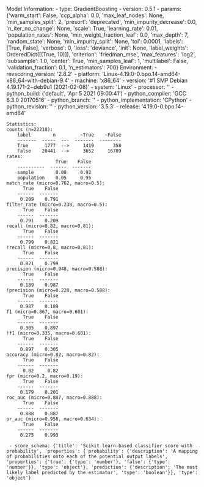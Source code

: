 Model Information:
	 - type: GradientBoosting
	 - version: 0.5.1
	 - params: {'warm_start': False, 'ccp_alpha': 0.0, 'max_leaf_nodes': None, 'min_samples_split': 2, 'presort': 'deprecated', 'min_impurity_decrease': 0.0, 'n_iter_no_change': None, 'scale': True, 'learning_rate': 0.01, 'population_rates': None, 'min_weight_fraction_leaf': 0.0, 'max_depth': 7, 'random_state': None, 'min_impurity_split': None, 'tol': 0.0001, 'labels': [True, False], 'verbose': 0, 'loss': 'deviance', 'init': None, 'label_weights': OrderedDict([(True, 10)]), 'criterion': 'friedman_mse', 'max_features': 'log2', 'subsample': 1.0, 'center': True, 'min_samples_leaf': 1, 'multilabel': False, 'validation_fraction': 0.1, 'n_estimators': 700}
	Environment:
	 - revscoring_version: '2.8.2'
	 - platform: 'Linux-4.19.0-0.bpo.14-amd64-x86_64-with-debian-9.4'
	 - machine: 'x86_64'
	 - version: '#1 SMP Debian 4.19.171-2~deb9u1 (2021-02-08)'
	 - system: 'Linux'
	 - processor: ''
	 - python_build: ('default', 'Apr  5 2021 09:00:41')
	 - python_compiler: 'GCC 6.3.0 20170516'
	 - python_branch: ''
	 - python_implementation: 'CPython'
	 - python_revision: ''
	 - python_version: '3.5.3'
	 - release: '4.19.0-0.bpo.14-amd64'
	
	Statistics:
	counts (n=22218):
		label        n         ~True    ~False
		-------  -----  ---  -------  --------
		True      1777  -->     1419       358
		False    20441  -->     3652     16789
	rates:
		              True    False
		----------  ------  -------
		sample        0.08     0.92
		population    0.05     0.95
	match_rate (micro=0.762, macro=0.5):
		  True    False
		------  -------
		 0.209    0.791
	filter_rate (micro=0.238, macro=0.5):
		  True    False
		------  -------
		 0.791    0.209
	recall (micro=0.82, macro=0.81):
		  True    False
		------  -------
		 0.799    0.821
	!recall (micro=0.8, macro=0.81):
		  True    False
		------  -------
		 0.821    0.799
	precision (micro=0.948, macro=0.588):
		  True    False
		------  -------
		 0.189    0.987
	!precision (micro=0.228, macro=0.588):
		  True    False
		------  -------
		 0.987    0.189
	f1 (micro=0.867, macro=0.601):
		  True    False
		------  -------
		 0.305    0.897
	!f1 (micro=0.335, macro=0.601):
		  True    False
		------  -------
		 0.897    0.305
	accuracy (micro=0.82, macro=0.82):
		  True    False
		------  -------
		  0.82     0.82
	fpr (micro=0.2, macro=0.19):
		  True    False
		------  -------
		 0.179    0.201
	roc_auc (micro=0.887, macro=0.888):
		  True    False
		------  -------
		 0.888    0.887
	pr_auc (micro=0.958, macro=0.634):
		  True    False
		------  -------
		 0.275    0.993
	
	 - score_schema: {'title': 'Scikit learn-based classifier score with probability', 'properties': {'probability': {'description': 'A mapping of probabilities onto each of the potential output labels', 'properties': {'true': {'type': 'number'}, 'false': {'type': 'number'}}, 'type': 'object'}, 'prediction': {'description': 'The most likely label predicted by the estimator', 'type': 'boolean'}}, 'type': 'object'}

